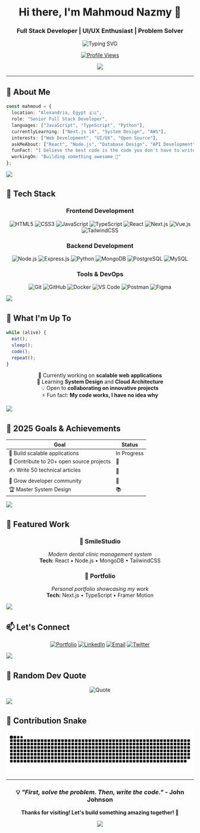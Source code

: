 <div align="center">

# Hi there, I'm Mahmoud Nazmy 👋

### Full Stack Developer | UI/UX Enthusiast | Problem Solver

<p>
  <img src="https://readme-typing-svg.demolab.com?font=Fira+Code&size=22&duration=3000&pause=1000&color=6366F1&center=true&vCenter=true&width=440&lines=Building+digital+experiences;Clean+code+enthusiast;Always+learning+new+things;Turning+coffee+into+code" alt="Typing SVG" />
</p>

[![Profile Views](https://komarev.com/ghpvc/?username=MahmoudNazmy&color=6366f1&style=flat-square)](https://github.com/MahmoudNazmy)

<img src="https://raw.githubusercontent.com/Trilokia/Trilokia/379277808c61ef204768a61bbc5d25bc7798ccf1/bottom_header.svg" />

</div>

---

## 🎯 About Me
```typescript
const mahmoud = {
  location: "Alexandria, Egypt 🇪🇬",
  role: "Senior Full Stack Developer",
  languages: ["JavaScript", "TypeScript", "Python"],
  currentlyLearning: ["Next.js 14", "System Design", "AWS"],
  interests: ["Web Development", "UI/UX", "Open Source"],
  askMeAbout: ["React", "Node.js", "Database Design", "API Development"],
  funFact: "I believe the best code is the code you don't have to write",
  workingOn: "Building something awesome 🚀"
};
```

<img src="https://user-images.githubusercontent.com/73097560/115834477-dbab4500-a447-11eb-908a-139a6edaec5c.gif">

## 🚀 Tech Stack

<div align="center">

### Frontend Development
![HTML5](https://img.shields.io/badge/HTML5-E34F26?style=for-the-badge&logo=html5&logoColor=white)
![CSS3](https://img.shields.io/badge/CSS3-1572B6?style=for-the-badge&logo=css3&logoColor=white)
![JavaScript](https://img.shields.io/badge/JavaScript-F7DF1E?style=for-the-badge&logo=javascript&logoColor=black)
![TypeScript](https://img.shields.io/badge/TypeScript-007ACC?style=for-the-badge&logo=typescript&logoColor=white)
![React](https://img.shields.io/badge/React-20232A?style=for-the-badge&logo=react&logoColor=61DAFB)
![Next.js](https://img.shields.io/badge/Next.js-000000?style=for-the-badge&logo=nextdotjs&logoColor=white)
![Vue.js](https://img.shields.io/badge/Vue.js-35495E?style=for-the-badge&logo=vuedotjs&logoColor=4FC08D)
![TailwindCSS](https://img.shields.io/badge/Tailwind_CSS-38B2AC?style=for-the-badge&logo=tailwind-css&logoColor=white)

### Backend Development
![Node.js](https://img.shields.io/badge/Node.js-43853D?style=for-the-badge&logo=node.js&logoColor=white)
![Express.js](https://img.shields.io/badge/Express.js-404D59?style=for-the-badge&logo=express&logoColor=white)
![Python](https://img.shields.io/badge/Python-3776AB?style=for-the-badge&logo=python&logoColor=white)
![MongoDB](https://img.shields.io/badge/MongoDB-4EA94B?style=for-the-badge&logo=mongodb&logoColor=white)
![PostgreSQL](https://img.shields.io/badge/PostgreSQL-316192?style=for-the-badge&logo=postgresql&logoColor=white)
![MySQL](https://img.shields.io/badge/MySQL-005C84?style=for-the-badge&logo=mysql&logoColor=white)

### Tools & DevOps
![Git](https://img.shields.io/badge/GIT-E44C30?style=for-the-badge&logo=git&logoColor=white)
![GitHub](https://img.shields.io/badge/GitHub-100000?style=for-the-badge&logo=github&logoColor=white)
![Docker](https://img.shields.io/badge/Docker-2CA5E0?style=for-the-badge&logo=docker&logoColor=white)
![VS Code](https://img.shields.io/badge/VS_Code-0078D4?style=for-the-badge&logo=visual%20studio%20code&logoColor=white)
![Postman](https://img.shields.io/badge/Postman-FF6C37?style=for-the-badge&logo=Postman&logoColor=white)
![Figma](https://img.shields.io/badge/Figma-F24E1E?style=for-the-badge&logo=figma&logoColor=white)

</div>

<img src="https://user-images.githubusercontent.com/73097560/115834477-dbab4500-a447-11eb-908a-139a6edaec5c.gif">

## 💼 What I'm Up To
```javascript
while (alive) {
  eat();
  sleep();
  code();
  repeat();
}
```

<div align="center">

🔭 Currently working on **scalable web applications**  
🌱 Learning **System Design** and **Cloud Architecture**  
💡 Open to **collaborating on innovative projects**  
⚡ Fun fact: **My code works, I have no idea why**

</div>

<img src="https://user-images.githubusercontent.com/73097560/115834477-dbab4500-a447-11eb-908a-139a6edaec5c.gif">

## 🎯 2025 Goals & Achievements

<div align="center">

| Goal | Status |
|------|--------|
| 🚀 Build scalable applications | In Progress |
| 🌟 Contribute to 20+ open source projects | 🎯 |
| ✍️ Write 50 technical articles | 📝 |
| 🤝 Grow developer community | 💪 |
| 🏆 Master System Design | 📚 |

</div>

<img src="https://user-images.githubusercontent.com/73097560/115834477-dbab4500-a447-11eb-908a-139a6edaec5c.gif">

## 🎨 Featured Work

<div align="center">

### 🌟 SmileStudio
*Modern dental clinic management system*  
**Tech:** React • Node.js • MongoDB • TailwindCSS

### 💼 Portfolio
*Personal portfolio showcasing my work*  
**Tech:** Next.js • TypeScript • Framer Motion

</div>

<img src="https://user-images.githubusercontent.com/73097560/115834477-dbab4500-a447-11eb-908a-139a6edaec5c.gif">

## 📫 Let's Connect

<div align="center">

[![Portfolio](https://img.shields.io/badge/Portfolio-000000?style=for-the-badge&logo=About.me&logoColor=white)](https://mahmoudnazmy.github.io/Portfolio/)
[![LinkedIn](https://img.shields.io/badge/LinkedIn-0A66C2?style=for-the-badge&logo=linkedin&logoColor=white)](https://www.linkedin.com/in/mahmoudnazmy/)
[![Email](https://img.shields.io/badge/Email-EA4335?style=for-the-badge&logo=gmail&logoColor=white)](mailto:contact@mahmoudnazmy.dev)
[![Twitter](https://img.shields.io/badge/Twitter-1DA1F2?style=for-the-badge&logo=twitter&logoColor=white)](https://twitter.com/mahmoudnazmy)

</div>

<img src="https://user-images.githubusercontent.com/73097560/115834477-dbab4500-a447-11eb-908a-139a6edaec5c.gif">

## 💭 Random Dev Quote

<div align="center">

![Quote](https://quotes-github-readme.vercel.app/api?type=horizontal&theme=tokyonight)

</div>

<img src="https://user-images.githubusercontent.com/73097560/115834477-dbab4500-a447-11eb-908a-139a6edaec5c.gif">

## 🐍 Contribution Snake

<div align="center">

![Snake animation](https://raw.githubusercontent.com/platane/snk/output/github-contribution-grid-snake-dark.svg)

</div>

---

<div align="center">

### 💡 *"First, solve the problem. Then, write the code."* - John Johnson

**Thanks for visiting! Let's build something amazing together! 🚀**

<img src="https://raw.githubusercontent.com/Trilokia/Trilokia/379277808c61ef204768a61bbc5d25bc7798ccf1/bottom_header.svg" />

</div>
